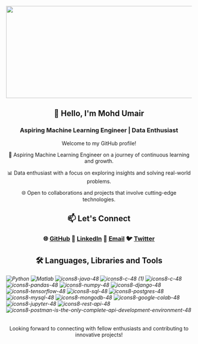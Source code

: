 
<img src= "https://res.cloudinary.com/jerrick/image/upload/v1674823853/63d3c8ad49c4a2001d8b552d.webp" width="1000" height="250"></img>


<h2 align="center" > 👋 Hello, I'm Mohd Umair</h2>

<h3 align="center">Aspiring Machine Learning Engineer | Data Enthusiast</h3>

<p align="center">Welcome to my GitHub profile! </p> 

<p align="center"> 🤖 Aspiring Machine Learning Engineer on a journey of continuous learning and growth.</p>
<p align="center"> 📊 Data enthusiast with a focus on exploring insights and solving real-world problems.</p>
<p align="center"> 🌐 Open to collaborations and projects that involve cutting-edge technologies.</p>

<h2 align="center" >📫 Let's Connect</h2>

<h3 align ="center"> 🌐 <a href="https://github.com/Umair98392"> GitHub</a>     💼 <a href="https://www.linkedin.com/in/umair98392/"> LinkedIn</a>      📧 <a href="mailto:umair98392@gmail.com">Email</a>       🐦 <a href="www.twitter.com">Twitter</a></h3>

<h2 align="center" > 🛠️ Languages, Libraries and Tools </h2>

###### ![Python](https://github.com/Umair98392/Umair98392/assets/104143235/1551d187-c14e-48c9-bf72-4ec23424b6c0) ![Matlab](https://github.com/Umair98392/Umair98392/assets/104143235/1497994b-4304-42d7-b5d9-7b1b3a029862) ![icons8-java-48 ](https://github.com/Umair98392/Umair98392/assets/104143235/30cb5c94-bc66-4d3b-9fbb-d166964525e2) ![icons8-c-48 (1)](https://github.com/Umair98392/Umair98392/assets/104143235/2a385c61-2a24-418a-a050-69a94949215a) ![icons8-c-48](https://github.com/Umair98392/Umair98392/assets/104143235/2650697d-2916-46fc-9adc-838da4a5d5c4)  ![icons8-pandas-48](https://github.com/Umair98392/Umair98392/assets/104143235/7eed31fb-61c2-47d0-b1cc-be93217f3bf9) ![icons8-numpy-48](https://github.com/Umair98392/Umair98392/assets/104143235/26c5151d-324f-4ad9-847b-242b7a93d6a6)  ![icons8-django-48](https://github.com/Umair98392/Umair98392/assets/104143235/9eeb3ead-e29e-44e9-a2c9-73df0faa0307) ![icons8-tensorflow-48](https://github.com/Umair98392/Umair98392/assets/104143235/51496bd5-4b58-490d-93a6-472950e4c31f) ![icons8-sql-48](https://github.com/Umair98392/Umair98392/assets/104143235/8f32f10e-9f7b-445b-b5f2-69d0305077ce)  ![icons8-postgres-48](https://github.com/Umair98392/Umair98392/assets/104143235/9d725324-955a-45a8-adea-a37aee08c680) ![icons8-mysql-48](https://github.com/Umair98392/Umair98392/assets/104143235/3a24a426-a64a-4527-96d1-483eae48b94f) ![icons8-mongodb-48](https://github.com/Umair98392/Umair98392/assets/104143235/d28fff8f-f6f6-4a0e-bfed-73022f797480)  ![icons8-google-colab-48](https://github.com/Umair98392/Umair98392/assets/104143235/328c5ad8-c8fb-47a1-a62a-c8a53cb35d89) ![icons8-jupyter-48](https://github.com/Umair98392/Umair98392/assets/104143235/0ba4106f-4e2b-422d-8eb8-79eb8c5e97bd) ![icons8-rest-api-48](https://github.com/Umair98392/Umair98392/assets/104143235/02726f9f-ba33-4c98-aaf7-dd1c948a7d19) ![icons8-postman-is-the-only-complete-api-development-environment-48](https://github.com/Umair98392/Umair98392/assets/104143235/c4353935-ebc0-46b2-a36c-f49ebf36aa80)


<p align="center">Looking forward to connecting with fellow enthusiasts and contributing to innovative projects!</p>

